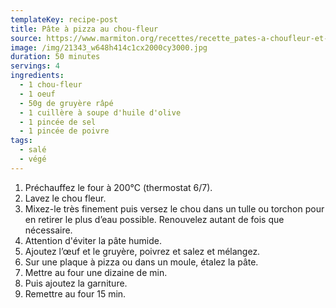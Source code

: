 ```yaml
---
templateKey: recipe-post
title: Pâte à pizza au chou-fleur
source: https://www.marmiton.org/recettes/recette_pates-a-choufleur-et-mozzarella-facon-pizza_335699.aspx
image: /img/21343_w648h414c1cx2000cy3000.jpg
duration: 50 minutes
servings: 4
ingredients:
  - 1 chou-fleur
  - 1 oeuf
  - 50g de gruyère râpé
  - 1 cuillère à soupe d'huile d'olive
  - 1 pincée de sel
  - 1 pincée de poivre
tags:
  - salé
  - végé
---
```



1. Préchauffez le four à 200°C (thermostat 6/7).
2. Lavez le chou fleur.
3. Mixez-le très finement puis versez le chou dans un tulle ou torchon pour en retirer le plus d’eau possible. Renouvelez autant de fois que nécessaire.
4. Attention d'éviter la pâte humide.
5. Ajoutez l’œuf et le gruyère, poivrez et salez et mélangez.
6. Sur une plaque à pizza ou dans un moule, étalez la pâte.
7. Mettre au four une dizaine de min.
8. Puis ajoutez la garniture.
9. Remettre au four 15 min.
